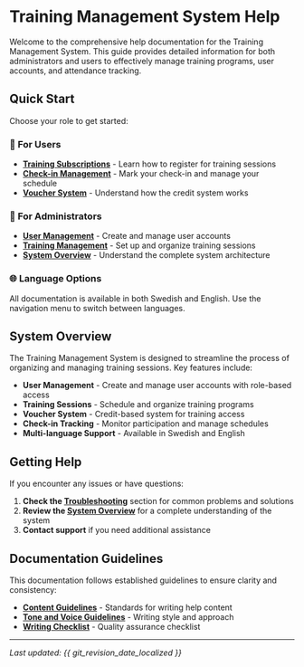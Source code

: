 # Training Management System Help

Welcome to the comprehensive help documentation for the Training Management System. This guide provides detailed information for both administrators and users to effectively manage training programs, user accounts, and attendance tracking.

## Quick Start

Choose your role to get started:

### 👥 For Users
- **[Training Subscriptions](en/subscriptions.md)** - Learn how to register for training sessions
- **[Check-in Management](en/attendance.md)** - Mark your check-in and manage your schedule
- **[Voucher System](en/vouchers.md)** - Understand how the credit system works

### 🔧 For Administrators
- **[User Management](en/user-management.md)** - Create and manage user accounts
- **[Training Management](en/training-management.md)** - Set up and organize training sessions
- **[System Overview](en/overview.md)** - Understand the complete system architecture

### 🌐 Language Options
All documentation is available in both Swedish and English. Use the navigation menu to switch between languages.

## System Overview

The Training Management System is designed to streamline the process of organizing and managing training sessions. Key features include:

- **User Management** - Create and manage user accounts with role-based access
- **Training Sessions** - Schedule and organize training programs
- **Voucher System** - Credit-based system for training access
- **Check-in Tracking** - Monitor participation and manage schedules
- **Multi-language Support** - Available in Swedish and English

## Getting Help

If you encounter any issues or have questions:

1. **Check the [Troubleshooting](en/troubleshooting.md)** section for common problems and solutions
2. **Review the [System Overview](en/overview.md)** for a complete understanding of the system
3. **Contact support** if you need additional assistance

## Documentation Guidelines

This documentation follows established guidelines to ensure clarity and consistency:

- **[Content Guidelines](CONTENT_GUIDELINES.md)** - Standards for writing help content
- **[Tone and Voice Guidelines](TONE_AND_VOICE_GUIDELINES.md)** - Writing style and approach
- **[Writing Checklist](WRITING_CHECKLIST.md)** - Quality assurance checklist

---

*Last updated: {{ git_revision_date_localized }}*
